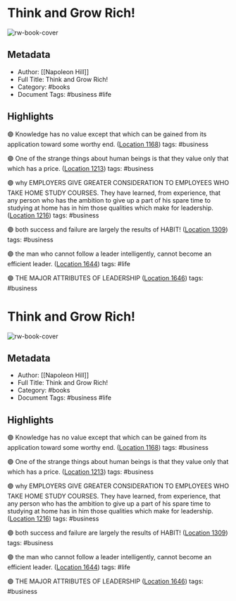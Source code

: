 # Think and Grow Rich!

![rw-book-cover](https://m.media-amazon.com/images/I/71JXMmqhO+L._SY160.jpg)

## Metadata
- Author: [[Napoleon Hill]]
- Full Title: Think and Grow Rich!
- Category: #books
- Document Tags: #business #life

## Highlights
🟣 Knowledge has no value except that which can be gained from its application toward some worthy end. ([Location 1168](https://readwise.io/to_kindle?action=open&asin=B087CFW7Z9&location=1168)) tags: #business 

🟣 One of the strange things about human beings is that they value only that which has a price. ([Location 1213](https://readwise.io/to_kindle?action=open&asin=B087CFW7Z9&location=1213)) tags: #business 

🟣 why EMPLOYERS GIVE GREATER CONSIDERATION TO EMPLOYEES WHO TAKE HOME STUDY COURSES. They have learned, from experience, that any person who has the ambition to give up a part of his spare time to studying at home has in him those qualities which make for leadership. ([Location 1216](https://readwise.io/to_kindle?action=open&asin=B087CFW7Z9&location=1216)) tags: #business 

🟣 both success and failure are largely the results of HABIT! ([Location 1309](https://readwise.io/to_kindle?action=open&asin=B087CFW7Z9&location=1309)) tags: #business 

🟣 the man who cannot follow a leader intelligently, cannot become an efficient leader. ([Location 1644](https://readwise.io/to_kindle?action=open&asin=B087CFW7Z9&location=1644)) tags: #life 

🟣 THE MAJOR ATTRIBUTES OF LEADERSHIP ([Location 1646](https://readwise.io/to_kindle?action=open&asin=B087CFW7Z9&location=1646)) tags: #business 

# Think and Grow Rich!

![rw-book-cover](https://m.media-amazon.com/images/I/71JXMmqhO+L._SY160.jpg)

## Metadata
- Author: [[Napoleon Hill]]
- Full Title: Think and Grow Rich!
- Category: #books
- Document Tags: #business #life

## Highlights
🟣 Knowledge has no value except that which can be gained from its application toward some worthy end. ([Location 1168](https://readwise.io/to_kindle?action=open&asin=B087CFW7Z9&location=1168)) tags: #business 

🟣 One of the strange things about human beings is that they value only that which has a price. ([Location 1213](https://readwise.io/to_kindle?action=open&asin=B087CFW7Z9&location=1213)) tags: #business 

🟣 why EMPLOYERS GIVE GREATER CONSIDERATION TO EMPLOYEES WHO TAKE HOME STUDY COURSES. They have learned, from experience, that any person who has the ambition to give up a part of his spare time to studying at home has in him those qualities which make for leadership. ([Location 1216](https://readwise.io/to_kindle?action=open&asin=B087CFW7Z9&location=1216)) tags: #business 

🟣 both success and failure are largely the results of HABIT! ([Location 1309](https://readwise.io/to_kindle?action=open&asin=B087CFW7Z9&location=1309)) tags: #business 

🟣 the man who cannot follow a leader intelligently, cannot become an efficient leader. ([Location 1644](https://readwise.io/to_kindle?action=open&asin=B087CFW7Z9&location=1644)) tags: #life 

🟣 THE MAJOR ATTRIBUTES OF LEADERSHIP ([Location 1646](https://readwise.io/to_kindle?action=open&asin=B087CFW7Z9&location=1646)) tags: #business 

